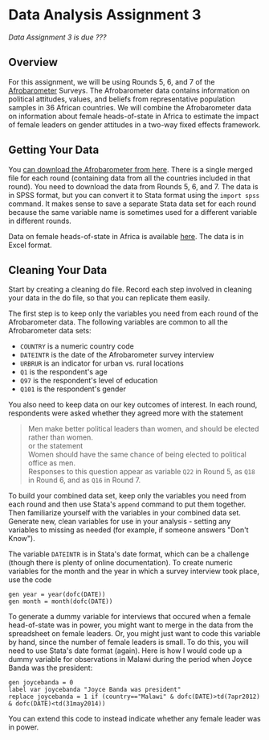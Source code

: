 # Data Analysis Assignment 3

_Data Assignment 3 is due ???_

## Overview

For this assignment, we will be using Rounds 5, 6, and 7 of the [Afrobarometer](https://www.afrobarometer.org/) Surveys.  The Afrobarometer 
data contains information on political attitudes, values, and beliefs from representative population samples in 36 African countries.  We will 
combine the Afrobarometer data on information about female heads-of-state in Africa to estimate the impact of female leaders on gender 
attitudes in a two-way fixed effects framework.

## Getting Your Data

You [can download the Afrobarometer from here](https://www.afrobarometer.org/data/merged-data/).  There is a single merged file 
for each round (containing data from all the countries included in that round).  You need to download the data from Rounds 5, 6, 
and 7.  The data is in SPSS format, but you can convert it to Stata format using the `import spss` command.  It makes sense to save 
a separate Stata data set for each round because the same variable name is sometimes used for a different variable in different rounds.  

Data on female heads-of-state in Africa is available [here](female-heads-of-state.xlsx).  The data is in Excel format.  

## Cleaning Your Data

Start by creating a cleaning do file.  Record each step involved in cleaning your data in the do file, 
so that you can replicate them easily.  

The first step is to keep only the variables you need from each round of the Afrobarometer data.  The following variables 
are common to all the Afrobarometer data sets:

- `COUNTRY` is a numeric country code 
- `DATEINTR` is the date of the Afrobarometer survey interview
- `URBRUR` is an indicator for urban vs. rural locations
- `Q1` is the respondent's age
- `Q97` is the respondent's level of education
- `Q101` is the respondent's gender

You also need to keep data on our key outcomes of interest.  In each round, respondents 
were asked whether they agreed more with the statement 
> Men make better political leaders than women, and should be elected rather than women.  
or the statement  
> Women should have the same chance of being elected to political office as men.  
Responses to this question appear as variable `Q22` in Round 5, as `Q18` in Round 6, 
and as `Q16` in Round 7.

To build your combined data set, keep only the variables you need from each round and then use Stata's `append` 
command to put them together.  Then familiarize yourself with the variables in your combined data set.  Generate 
new, clean variables for use in your analysis - setting any variables to missing as needed (for example, if someone 
answers "Don't Know").  

The variable `DATEINTR` is in Stata's date format, which can be a challenge (though there is plenty of online 
documentation).  To create numeric variables for the month and the year in which a survey interview took place, 
use the code
```
gen year = year(dofc(DATE))
gen month = month(dofc(DATE))
```

To generate a dummy variable for interviews that occured when a female head-of-state was in power, you might want 
to merge in the data from the spreadsheet on female leaders.  Or, you might just want to code this variable by 
hand, since the number of female leaders is small.  To do this, you will need to use Stata's date format 
(again).  Here is how I would code up a dummy variable for observations in Malawi during the period when 
Joyce Banda was the president:
```
gen joycebanda = 0
label var joycebanda "Joyce Banda was president"
replace joycebanda = 1 if (country=="Malawi" & dofc(DATE)>td(7apr2012) & dofc(DATE)<td(31may2014))
```
You can extend this code to instead indicate whether any female leader was in power.


